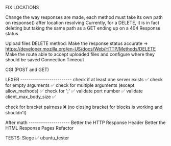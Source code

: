 FIX LOCATIONS

Change the way responses are made, each method must take its own path on response() after location resolving
Currently, for a DELETE, it is in fact deleting but taking the same path as a GET ending up on a
404 Response status


Upload files
DELETE method: Make the response status accurate -> https://developer.mozilla.org/en-US/docs/Web/HTTP/Methods/DELETE
Make the route able to accept uploaded files and configure where they should
be saved
Connection Timeout

CGI (POST and GET)

LEXER -------------------------
check if at least one server exists ✅
check for empty arguments ✅
check for multiple arguments (except allow_methods) ✅
check for ';' ✅
validate port number ✅
validate client_max_body_size ✅

check for bracket pairness ❌
(no closing bracket for blocks is working and shouldn't)

After math --------------------
Better the HTTP Response Header
Better the HTML Response Pages
Refactor

TESTS:
Siege ✅
ubuntu_tester 
